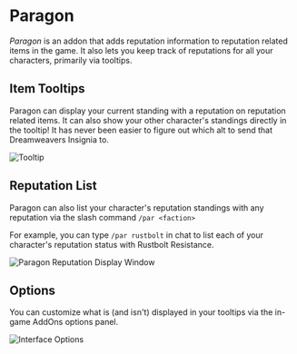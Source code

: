 # Paragon
*Paragon* is an addon that adds reputation information to reputation related items in the game. It also lets you keep track of reputations for all your characters, primarily via tooltips.

## Item Tooltips
Paragon can display your current standing with a reputation on reputation related items. It can also show your other character's standings directly in the tooltip! It has never been easier to figure out which alt to send that Dreamweavers Insignia to.

![Tooltip](https://i.imgur.com/VSbfQRy.png)

## Reputation List

Paragon can also list your character's reputation standings with any reputation via the slash command `/par <faction>`

For example, you can type `/par rustbolt` in chat to list each of your character's reputation status with Rustbolt Resistance.

![Paragon Reputation Display Window](https://i.imgur.com/e5z0PlV.png)

## Options

You can customize what is (and isn't) displayed in your tooltips via the in-game AddOns options panel.

![Interface Options](https://i.imgur.com/PJEYbOS.png)
